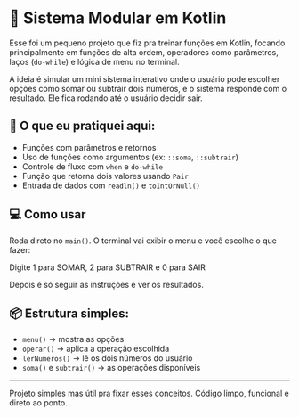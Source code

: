 # 🔧 Sistema Modular em Kotlin

Esse foi um pequeno projeto que fiz pra treinar funções em Kotlin, focando principalmente em funções de alta ordem, operadores como parâmetros, laços (`do-while`) e lógica de menu no terminal.

A ideia é simular um mini sistema interativo onde o usuário pode escolher opções como somar ou subtrair dois números, e o sistema responde com o resultado. Ele fica rodando até o usuário decidir sair.

## 🧠 O que eu pratiquei aqui:
- Funções com parâmetros e retornos
- Uso de funções como argumentos (ex: `::soma`, `::subtrair`)
- Controle de fluxo com `when` e `do-while`
- Função que retorna dois valores usando `Pair`
- Entrada de dados com `readln()` e `toIntOrNull()`

## 💻 Como usar
Roda direto no `main()`. O terminal vai exibir o menu e você escolhe o que fazer:

Digite 1 para SOMAR, 2 para SUBTRAIR e 0 para SAIR

Depois é só seguir as instruções e ver os resultados.

## 📦 Estrutura simples:
- `menu()` → mostra as opções
- `operar()` → aplica a operação escolhida
- `lerNumeros()` → lê os dois números do usuário
- `soma()` e `subtrair()` → as operações disponíveis

---

Projeto simples mas útil pra fixar esses conceitos. Código limpo, funcional e direto ao ponto.
